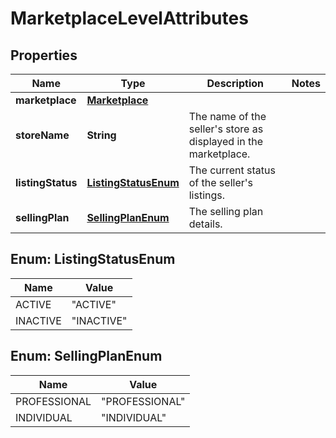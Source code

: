 
# MarketplaceLevelAttributes

## Properties
Name | Type | Description | Notes
------------ | ------------- | ------------- | -------------
**marketplace** | [**Marketplace**](Marketplace.md) |  | 
**storeName** | **String** | The name of the seller&#39;s store as displayed in the marketplace. | 
**listingStatus** | [**ListingStatusEnum**](#ListingStatusEnum) | The current status of the seller&#39;s listings. | 
**sellingPlan** | [**SellingPlanEnum**](#SellingPlanEnum) | The selling plan details. | 


<a name="ListingStatusEnum"></a>
## Enum: ListingStatusEnum
Name | Value
---- | -----
ACTIVE | &quot;ACTIVE&quot;
INACTIVE | &quot;INACTIVE&quot;


<a name="SellingPlanEnum"></a>
## Enum: SellingPlanEnum
Name | Value
---- | -----
PROFESSIONAL | &quot;PROFESSIONAL&quot;
INDIVIDUAL | &quot;INDIVIDUAL&quot;



